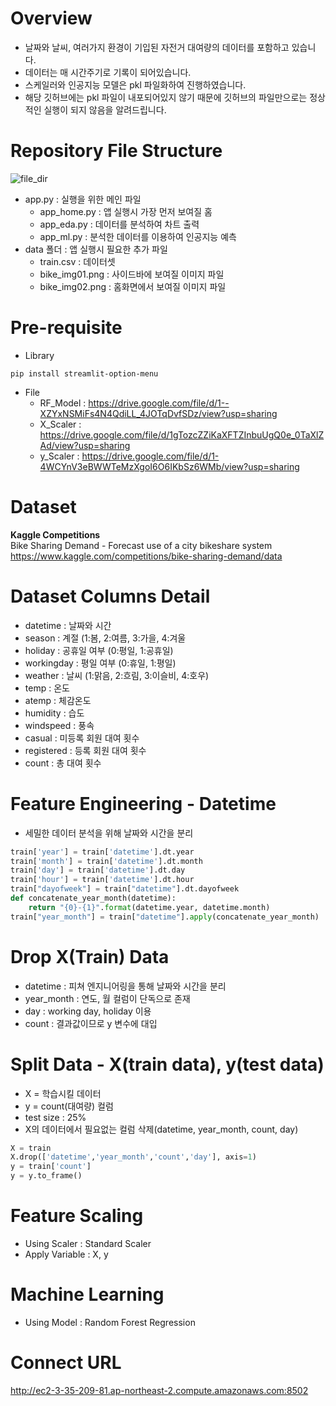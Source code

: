 # Overview
- 날짜와 날씨, 여러가지 환경이 기입된 자전거 대여량의 데이터를 포함하고 있습니다.
- 데이터는 매 시간주기로 기록이 되어있습니다.
- 스케일러와 인공지능 모델은 pkl 파일화하여 진행하였습니다.
- 해당 깃허브에는 pkl 파일이 내포되어있지 않기 때문에 깃허브의 파일만으로는 정상적인 실행이 되지 않음을 알려드립니다.

# Repository File Structure
![file_dir](https://user-images.githubusercontent.com/105832446/172329301-f29efdcf-2db2-4197-ad78-bb0d201e6444.png)

- app.py : 실행을 위한 메인 파일
    - app_home.py : 앱 실행시 가장 먼저 보여질 홈
    - app_eda.py : 데이터를 분석하여 차트 출력
    - app_ml.py : 분석한 데이터를 이용하여 인공지능 예측
- data 폴더 : 앱 실행시 필요한 추가 파일
    - train.csv : 데이터셋
    - bike_img01.png : 사이드바에 보여질 이미지 파일
    - bike_img02.png : 홈화면에서 보여질 이미지 파일
    
# Pre-requisite
- Library
``` phtyon
pip install streamlit-option-menu
```
- File
    - RF_Model : https://drive.google.com/file/d/1--XZYxNSMiFs4N4QdiLL_4JOTqDvfSDz/view?usp=sharing
    - X_Scaler : https://drive.google.com/file/d/1gTozcZZiKaXFTZInbuUgQ0e_0TaXlZAd/view?usp=sharing
    - y_Scaler : https://drive.google.com/file/d/1-4WCYnV3eBWWTeMzXgoI6O6IKbSz6WMb/view?usp=sharing

# Dataset
**Kaggle Competitions**  
Bike Sharing Demand - Forecast use of a city bikeshare system  
https://www.kaggle.com/competitions/bike-sharing-demand/data

# Dataset Columns Detail
- datetime : 날짜와 시간
- season : 계절 (1:봄, 2:여름, 3:가을, 4:겨울
- holiday : 공휴일 여부 (0:평일, 1:공휴일)
- workingday : 평일 여부 (0:휴일, 1:평일)
- weather : 날씨 (1:맑음, 2:흐림, 3:이슬비, 4:호우)
- temp : 온도
- atemp : 체감온도
- humidity : 습도
- windspeed : 풍속
- casual : 미등록 회원 대여 횟수
- registered : 등록 회원 대여 횟수
- count : 총 대여 횟수

# Feature Engineering - Datetime
- 세밀한 데이터 분석을 위해 날짜와 시간을 분리
``` python
train['year'] = train['datetime'].dt.year
train['month'] = train['datetime'].dt.month
train['day'] = train['datetime'].dt.day
train['hour'] = train['datetime'].dt.hour
train["dayofweek"] = train["datetime"].dt.dayofweek
def concatenate_year_month(datetime):
    return "{0}-{1}".format(datetime.year, datetime.month)
train["year_month"] = train["datetime"].apply(concatenate_year_month)
```

# Drop X(Train) Data
  - datetime : 피쳐 엔지니어링을 통해 날짜와 시간을 분리
  - year_month : 연도, 월 컬럼이 단독으로 존재
  -  day : working day, holiday 이용
  - count : 결과값이므로 y 변수에 대입

# Split Data - X(train data), y(test data)
- X = 학습시킬 데이터
- y = count(대여량) 컬럼
- test size : 25%
- X의 데이터에서 필요없는 컬럼 삭제(datetime, year_month, count, day)
``` python
X = train
X.drop(['datetime','year_month','count','day'], axis=1)
y = train['count']
y = y.to_frame()
```

# Feature Scaling
- Using Scaler : Standard Scaler
- Apply Variable : X, y

# Machine Learning
- Using Model : Random Forest Regression

# Connect URL
http://ec2-3-35-209-81.ap-northeast-2.compute.amazonaws.com:8502